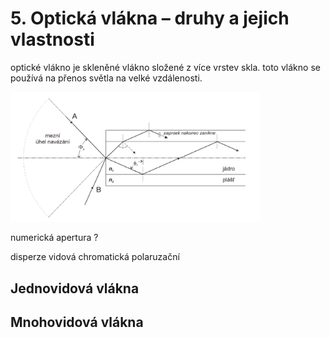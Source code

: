 # 5. Optická vlákna – druhy a jejich vlastnosti

optické vlákno je skleněné vlákno složené z více vrstev skla. toto vlákno se používá na přenos světla na velké vzdálenosti.

<img src="picture/uhel.png" alt="drawing" width="400"/><br>


numerická apertura ?

disperze
vidová
chromatická
polaruzační


## Jednovidová vlákna



## Mnohovidová vlákna
